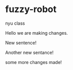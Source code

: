 # fuzzy-robot
nyu class

Hello we are making changes.

New sentence!

Another new sentance!

some more changes made!
